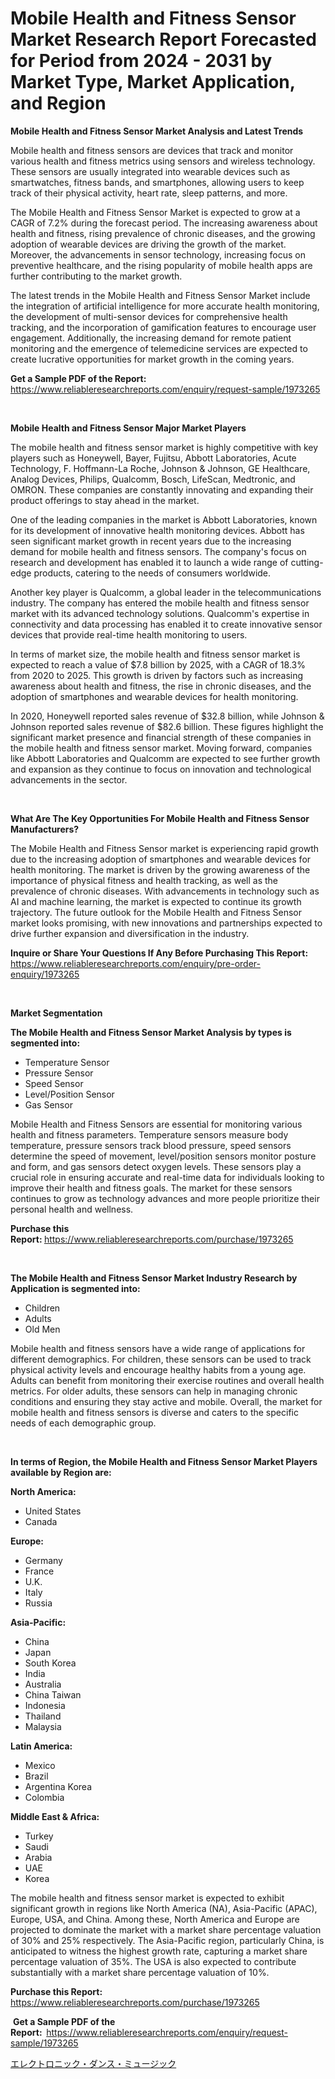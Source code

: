 <p><h1>Mobile Health and Fitness Sensor Market Research Report Forecasted for Period from 2024 -  2031 by Market Type, Market Application, and Region</h1></p><p><strong>Mobile Health and Fitness Sensor Market Analysis and Latest Trends</strong></p>
<p><p>Mobile health and fitness sensors are devices that track and monitor various health and fitness metrics using sensors and wireless technology. These sensors are usually integrated into wearable devices such as smartwatches, fitness bands, and smartphones, allowing users to keep track of their physical activity, heart rate, sleep patterns, and more.</p><p>The Mobile Health and Fitness Sensor Market is expected to grow at a CAGR of 7.2% during the forecast period. The increasing awareness about health and fitness, rising prevalence of chronic diseases, and the growing adoption of wearable devices are driving the growth of the market. Moreover, the advancements in sensor technology, increasing focus on preventive healthcare, and the rising popularity of mobile health apps are further contributing to the market growth.</p><p>The latest trends in the Mobile Health and Fitness Sensor Market include the integration of artificial intelligence for more accurate health monitoring, the development of multi-sensor devices for comprehensive health tracking, and the incorporation of gamification features to encourage user engagement. Additionally, the increasing demand for remote patient monitoring and the emergence of telemedicine services are expected to create lucrative opportunities for market growth in the coming years.</p></p>
<p><strong>Get a Sample PDF of the Report:&nbsp;</strong> <a href="https://www.reliableresearchreports.com/enquiry/request-sample/1973265">https://www.reliableresearchreports.com/enquiry/request-sample/1973265</a></p>
<p>&nbsp;</p>
<p><strong>Mobile Health and Fitness Sensor Major Market Players</strong></p>
<p><p>The mobile health and fitness sensor market is highly competitive with key players such as Honeywell, Bayer, Fujitsu, Abbott Laboratories, Acute Technology, F. Hoffmann-La Roche, Johnson & Johnson, GE Healthcare, Analog Devices, Philips, Qualcomm, Bosch, LifeScan, Medtronic, and OMRON. These companies are constantly innovating and expanding their product offerings to stay ahead in the market.</p><p>One of the leading companies in the market is Abbott Laboratories, known for its development of innovative health monitoring devices. Abbott has seen significant market growth in recent years due to the increasing demand for mobile health and fitness sensors. The company's focus on research and development has enabled it to launch a wide range of cutting-edge products, catering to the needs of consumers worldwide.</p><p>Another key player is Qualcomm, a global leader in the telecommunications industry. The company has entered the mobile health and fitness sensor market with its advanced technology solutions. Qualcomm's expertise in connectivity and data processing has enabled it to create innovative sensor devices that provide real-time health monitoring to users.</p><p>In terms of market size, the mobile health and fitness sensor market is expected to reach a value of $7.8 billion by 2025, with a CAGR of 18.3% from 2020 to 2025. This growth is driven by factors such as increasing awareness about health and fitness, the rise in chronic diseases, and the adoption of smartphones and wearable devices for health monitoring.</p><p>In 2020, Honeywell reported sales revenue of $32.8 billion, while Johnson & Johnson reported sales revenue of $82.6 billion. These figures highlight the significant market presence and financial strength of these companies in the mobile health and fitness sensor market. Moving forward, companies like Abbott Laboratories and Qualcomm are expected to see further growth and expansion as they continue to focus on innovation and technological advancements in the sector.</p></p>
<p>&nbsp;</p>
<p><strong>What Are The Key Opportunities For Mobile Health and Fitness Sensor Manufacturers?</strong></p>
<p><p>The Mobile Health and Fitness Sensor market is experiencing rapid growth due to the increasing adoption of smartphones and wearable devices for health monitoring. The market is driven by the growing awareness of the importance of physical fitness and health tracking, as well as the prevalence of chronic diseases. With advancements in technology such as AI and machine learning, the market is expected to continue its growth trajectory. The future outlook for the Mobile Health and Fitness Sensor market looks promising, with new innovations and partnerships expected to drive further expansion and diversification in the industry.</p></p>
<p><strong>Inquire or Share Your Questions If Any Before Purchasing This Report:</strong> <a href="https://www.reliableresearchreports.com/enquiry/pre-order-enquiry/1973265">https://www.reliableresearchreports.com/enquiry/pre-order-enquiry/1973265</a></p>
<p>&nbsp;</p>
<p><strong>Market Segmentation</strong></p>
<p><strong>The Mobile Health and Fitness Sensor Market Analysis by types is segmented into:</strong></p>
<p><ul><li>Temperature Sensor</li><li>Pressure Sensor</li><li>Speed Sensor</li><li>Level/Position Sensor</li><li>Gas Sensor</li></ul></p>
<p><p>Mobile Health and Fitness Sensors are essential for monitoring various health and fitness parameters. Temperature sensors measure body temperature, pressure sensors track blood pressure, speed sensors determine the speed of movement, level/position sensors monitor posture and form, and gas sensors detect oxygen levels. These sensors play a crucial role in ensuring accurate and real-time data for individuals looking to improve their health and fitness goals. The market for these sensors continues to grow as technology advances and more people prioritize their personal health and wellness.</p></p>
<p><strong>Purchase this Report:&nbsp;</strong><a href="https://www.reliableresearchreports.com/purchase/1973265">https://www.reliableresearchreports.com/purchase/1973265</a></p>
<p>&nbsp;</p>
<p><strong>The Mobile Health and Fitness Sensor Market Industry Research by Application is segmented into:</strong></p>
<p><ul><li>Children</li><li>Adults</li><li>Old Men</li></ul></p>
<p><p>Mobile health and fitness sensors have a wide range of applications for different demographics. For children, these sensors can be used to track physical activity levels and encourage healthy habits from a young age. Adults can benefit from monitoring their exercise routines and overall health metrics. For older adults, these sensors can help in managing chronic conditions and ensuring they stay active and mobile. Overall, the market for mobile health and fitness sensors is diverse and caters to the specific needs of each demographic group.</p></p>
<p>&nbsp;</p>
<p><strong>In terms of Region, the Mobile Health and Fitness Sensor Market Players available by Region are:</strong></p>
<p>
    <p> <strong> North America: </strong>
        <ul>
            <li>United States</li>
            <li>Canada</li>
        </ul>
        </p> 
    <p> <strong> Europe: </strong>
        <ul>
            <li>Germany</li>
            <li>France</li>
            <li>U.K.</li>
            <li>Italy</li>
            <li>Russia</li>
        </ul>
        </p> 
    <p> <strong> Asia-Pacific: </strong>
        <ul>
            <li>China</li>
            <li>Japan</li>
            <li>South Korea</li>
            <li>India</li>
            <li>Australia</li>
            <li>China Taiwan</li>
            <li>Indonesia</li>
            <li>Thailand</li>
            <li>Malaysia</li>
        </ul>
        </p> 
    <p> <strong> Latin America: </strong>
        <ul>
            <li>Mexico</li>
            <li>Brazil</li>
            <li>Argentina Korea</li>
            <li>Colombia</li>
        </ul>
        </p> 
    <p> <strong> Middle East & Africa: </strong>
        <ul>
            <li>Turkey</li>
            <li>Saudi</li>
            <li>Arabia</li>
            <li>UAE</li>
            <li>Korea</li>
        </ul>
    </p>
    </p>
<p><p>The mobile health and fitness sensor market is expected to exhibit significant growth in regions like North America (NA), Asia-Pacific (APAC), Europe, USA, and China. Among these, North America and Europe are projected to dominate the market with a market share percentage valuation of 30% and 25% respectively. The Asia-Pacific region, particularly China, is anticipated to witness the highest growth rate, capturing a market share percentage valuation of 35%. The USA is also expected to contribute substantially with a market share percentage valuation of 10%.</p></p>
<p><strong>Purchase this Report: </strong><a href="https://www.reliableresearchreports.com/purchase/1973265">https://www.reliableresearchreports.com/purchase/1973265</a></p>
<p>&nbsp;<strong>Get a Sample PDF of the Report:&nbsp;&nbsp;</strong><a href="https://www.reliableresearchreports.com/enquiry/request-sample/1973265">https://www.reliableresearchreports.com/enquiry/request-sample/1973265</a></p>
<p><strong></strong></p>
<p><p><a href="https://github.com/oafhukehf4709715/Market-Research-Report-List-1/blob/main/336190214126.md">エレクトロニック・ダンス・ミュージック</a></p></p>